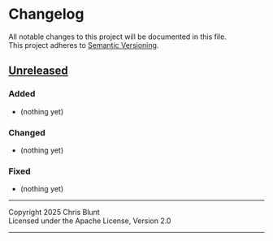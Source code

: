 # Changelog

All notable changes to this project will be documented in this file.  
This project adheres to [Semantic Versioning](https://semver.org/).


## [Unreleased]
### Added
- (nothing yet)

### Changed
- (nothing yet)

### Fixed
- (nothing yet)

---

Copyright 2025 Chris Blunt  
Licensed under the Apache License, Version 2.0

---

[Unreleased]: https://github.com/chrisblunt-codes/offgrid-link/compare/v0.1.0...HEAD  
[0.1.0]: https://github.com/chrisblunt-codes/offgrid-link/releases/tag/v0.1.0
